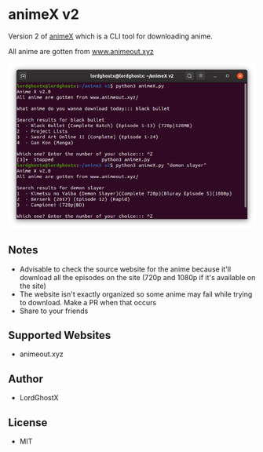 # animeX v2

Version 2 of [animeX](https://github.com/LordGhostX/animeX) which is a CLI tool for downloading anime.

All anime are gotten from www.animeout.xyz

![app screenshot](notebooks/screenshot.png)

## Notes
* Advisable to check the source website for the anime because it'll download all the episodes on the site (720p and 1080p if it's available on the site)
* The website isn't exactly organized so some anime may fail while trying to download. Make a PR when that occurs
* Share to your friends

## Supported Websites
* animeout.xyz

## Author
* LordGhostX

## License
* MIT
